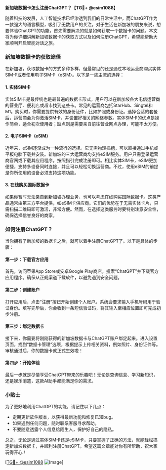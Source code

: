 **新加坡数据卡怎么注册ChatGPT？【TG💪+ @esim1088】**

随着科技的发展，人工智能技术已经渗透到我们的日常生活中，而ChatGPT作为一款强大的语言模型，吸引了无数用户的关注。对于生活在新加坡的朋友来说，想要体验ChatGPT的功能，首先需要解决的就是如何获取一个数据卡的问题。本文将为你详细讲解新加坡数据卡的获取方式以及如何注册ChatGPT，希望能帮助大家顺利开启智能对话之旅。

### 新加坡数据卡的获取途径

在新加坡，获取数据卡的方式多种多样，但最常见的还是通过本地运营商购买实体SIM卡或者使用电子SIM卡（eSIM）。以下是一些主流的选择：

#### 1. 实体SIM卡
实体SIM卡是最传统也是最普遍的数据卡形式。用户可以在新加坡各大电信运营商的营业厅、便利店或超市找到这些卡。常见的运营商包括StarHub、Singtel和M1。购买时，你需要提供有效的身份证件，比如护照或身份证。选择合适的套餐后，运营商会为你激活SIM卡，并设置好相关的网络参数。实体SIM卡的优点是操作简单，适合初次使用者；缺点则是需要亲自前往营业网点办理，可能不太方便。

#### 2. 电子SIM卡（eSIM）
近年来，eSIM逐渐成为一种流行的选择。它无需物理插槽，可以直接通过手机或平板电脑下载并安装。新加坡的三大运营商均支持eSIM服务。用户只需登录运营商官网或下载其应用程序，按照指引完成注册即可。相比实体SIM卡，eSIM更加便捷，支持多设备同时连接，并且可以轻松切换运营商。不过，使用eSIM的前提是你所使用的设备必须支持这项功能。

#### 3. 在线购买国际数据卡
如果你暂时无法亲自到新加坡办理业务，也可以考虑在线购买国际数据卡。这类产品通常由第三方平台提供，如eSIM卡供应商。它们的优势在于无需实体卡片，只需扫描二维码即可激活，非常方便。然而，在选择这类服务时要特别注意安全性，确保选择信誉良好的商家。

### 如何注册ChatGPT？

当你拥有了新加坡的数据卡之后，就可以着手注册ChatGPT了。以下是具体的步骤：

#### 第一步：下载官方应用
首先，访问苹果App Store或安卓Google Play商店，搜索“ChatGPT”并下载官方应用程序。确保从正规渠道下载软件，以避免遇到安全问题。

#### 第二步：创建账户
打开应用后，点击“注册”按钮开始创建个人账户。系统会要求输入手机号码用于验证身份。填写完毕后，你会收到一条短信验证码，将其输入至相应位置即可完成初步注册。

#### 第三步：绑定数据卡
接下来，你需要将刚刚获得的新加坡数据卡与ChatGPT账户绑定起来。进入设置页面，找到“数据卡管理”选项，根据提示上传相关资料，例如照片、身份证件等。审核通过后，你的数据卡就正式生效啦！

#### 第四步：开始体验
最后一步就是尽情享受ChatGPT带来的乐趣吧！无论是查询信息、学习新知识，还是娱乐消遣，这款AI助手都能满足你的需求。

### 小贴士
为了更好地利用ChatGPT的功能，请记住以下几点：
- 定期更新软件版本，以获得最新功能和修复已知bug。
- 如果遇到任何问题，随时联系客服寻求帮助。
- 不要随意透露个人信息给陌生人，保护好自己的隐私。

总之，无论是通过实体SIM卡还是eSIM卡，只要掌握了正确的方法，就能轻松搞定新加坡数据卡，并顺利注册ChatGPT。希望这篇文章能对你有所帮助，祝大家玩得开心！

[[TG💪+ @esim1088](https://t.me/s/esim1088) ![Image](https://i.postimg.cc/4NQfJmqS/Snipaste-2025-05-13-00-14-12.png)]